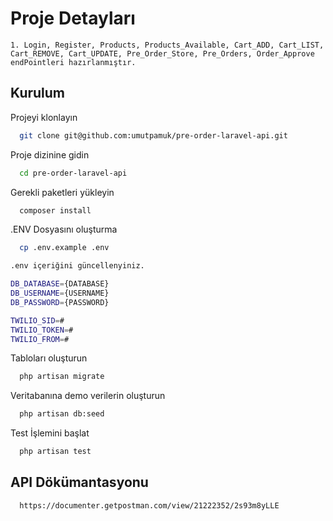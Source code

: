 
# Proje Detayları


    1. Login, Register, Products, Products_Available, Cart_ADD, Cart_LIST,
    Cart_REMOVE, Cart_UPDATE, Pre_Order_Store, Pre_Orders, Order_Approve 
    endPointleri hazırlanmıştır.

## Kurulum

Projeyi klonlayın

```bash
  git clone git@github.com:umutpamuk/pre-order-laravel-api.git
```

Proje dizinine gidin

```bash
  cd pre-order-laravel-api
```

Gerekli paketleri yükleyin

```bash
  composer install
```

.ENV Dosyasını oluşturma

```bash
  cp .env.example .env
```

```bash
.env içeriğini güncellenyiniz.

DB_DATABASE={DATABASE}
DB_USERNAME={USERNAME}
DB_PASSWORD={PASSWORD}

TWILIO_SID=#
TWILIO_TOKEN=#
TWILIO_FROM=#
```

Tabloları oluşturun

```bash
  php artisan migrate
```
Veritabanına demo verilerin oluşturun

```bash
  php artisan db:seed
```


Test İşlemini başlat
```bash
  php artisan test
```

## API Dökümantasyonu



```http
  https://documenter.getpostman.com/view/21222352/2s93m8yLLE
```

  
